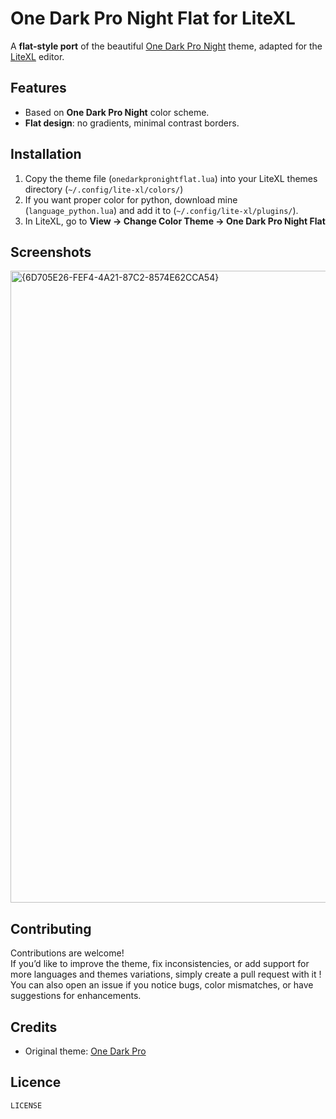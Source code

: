 # One Dark Pro Night Flat for LiteXL

A **flat-style port** of the beautiful [One Dark Pro Night](https://github.com/Binaryify/OneDark-Pro) theme, adapted for the [LiteXL](https://lite-xl.com/) editor.  

## Features
- Based on **One Dark Pro Night** color scheme.  
- **Flat design**: no gradients, minimal contrast borders.  

## Installation
1. Copy the theme file (`onedarkpronightflat.lua`) into your LiteXL themes directory (`~/.config/lite-xl/colors/`)
2.   If you want proper color for python, download mine (`language_python.lua`) and add it to (`~/.config/lite-xl/plugins/`).
3. In LiteXL, go to **View → Change Color Theme → One Dark Pro Night Flat**

## Screenshots
<img width="1919" height="1011" alt="{6D705E26-FEF4-4A21-87C2-8574E62CCA54}" src="https://github.com/user-attachments/assets/08276bc6-e570-429d-88d2-530482d67013" />

## Contributing
Contributions are welcome!  
If you’d like to improve the theme, fix inconsistencies, or add support for more languages and themes variations, simply create a pull request with it !
You can also open an issue if you notice bugs, color mismatches, or have suggestions for enhancements.

## Credits
- Original theme: [One Dark Pro](https://github.com/Binaryify/OneDark-Pro)  

## Licence 
`LICENSE`

